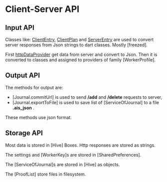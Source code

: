 # Client-Server API

## Input API

Classes like: [ClientEntry](../source_client_server_api_client_entry/ClientEntry-class.html),
[ClientPlan](../source_client_server_api_client_plan/ClientPlan-class.html)
and [ServerEntry](../source_client_server_api_service_entry/ServiceEntry-class.html) are used to
convert server responses from Json strings to dart classes. Mostly [freezed].

First [httpDataProvider](../source_providers_providers_of_http_data/httpDataProvider.html) get data
from server and convert to Json. Then it is converted to classes and assigned to providers of
family [WorkerProfile].

## Output API

The methods for output are:

- [Journal.commitUrl] is used to send **/add** and **/delete** requests to server,
- [Journal.exportToFile] is used to save list of [ServiceOfJournal] to a file **.ais_json** .

These methods use json format.

## Storage API

Most data is stored in [Hive] Boxes. Http responses are stored as strings.

The settings and [WorkerKey]s are stored in [SharedPreferences].

The [ServiceOfJournal]s are stored in [Hive] as objects.

The [ProofList] store files in filesystem.
